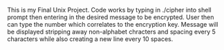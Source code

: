 This is my Final Unix Project. Code works by typing in ./cipher into shell prompt then entering in the desired message to be encrypted. User then can type the number which correlates to the encryption key. Message will be displayed stripping away non-alphabet chracters and spacing every 5 characters while also creating a new line every 10 spaces.
